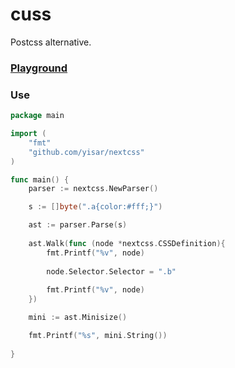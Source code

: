 # cuss
Postcss alternative.

### [Playground](https://yisar.github.io/cuss/)

### Use

```go
package main

import (
	"fmt"
	"github.com/yisar/nextcss"
)

func main() {
	parser := nextcss.NewParser()

	s := []byte(".a{color:#fff;}")

	ast := parser.Parse(s)
	
	ast.Walk(func (node *nextcss.CSSDefinition){
		fmt.Printf("%v", node)
		
		node.Selector.Selector = ".b"
	
		fmt.Printf("%v", node)
	})

	mini := ast.Minisize()

	fmt.Printf("%s", mini.String())
	
}
```
